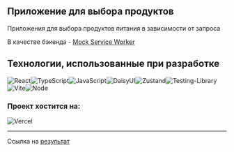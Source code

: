 ## Приложение для выбора продуктов

Приложения для выбора продуктов питания в зависимости от запроса

В качестве бэкенда - [Mock Service Worker](https://mswjs.io)

## Технологии, использованные при разработке

![React](https://img.shields.io/badge/React-20232A?style=for-the-badge&logo=react&logoColor=61DAFB)![TypeScript](https://img.shields.io/badge/TypeScript-007ACC?style=for-the-badge&logo=typescript&logoColor=white)![JavaScript](https://img.shields.io/badge/JavaScript-323330?style=for-the-badge&logo=javascript&logoColor=F7DF1E)![DaisyUI](https://img.shields.io/badge/daisyUI-1ad1a5?style=for-the-badge&logo=daisyui&logoColor=white)![Zustand](https://img.shields.io/badge/zustand-%2320232a.svg?style=for-the-badge&logo=react&logoColor=%2361DAFB)![Testing-Library](https://img.shields.io/badge/-TestingLibrary-%23E33332?style=for-the-badge&logo=testing-library&logoColor=white)![Vite](https://img.shields.io/badge/Vite-B73BFE?style=for-the-badge&logo=vite&logoColor=FFD62E)![Node](https://img.shields.io/badge/Node%20js-339933?style=for-the-badge&logo=nodedotjs&logoColor=white)

### Проект хостится на:

![Vercel](https://img.shields.io/badge/vercel-%23000000.svg?style=for-the-badge&logo=vercel&logoColor=white)

---

Ссылка на [результат](https://react-chat-pfc.vercel.app/)
